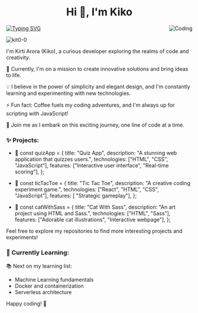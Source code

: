 <h1 align="center">Hi 👋, I'm Kiko</h1>
      
<img align="right" alt="Coding" src="https://user-images.githubusercontent.com/111427307/233221539-a20d37ea-23cb-48bc-b121-c8daf2cb3d87.gif">

[![Typing SVG](https://readme-typing-svg.herokuapp.com?font=Fira+Code&size=21&width=550&height=45&lines=🌟+Welcome+to+my+coding+universe!+🚀)](https://git.io/typing-svg)

<p align="left"> <img src="https://komarev.com/ghpvc/?username=kit0-0&label=Profile%20views&color=0e75b6&style=flat" alt="kit0-0" /> </p>

I'm Kirti Arora (Kiko), a curious developer exploring the realms of code and creativity. 

🔭 Currently, I'm on a mission to create innovative solutions and bring ideas to life.

💡 I believe in the power of simplicity and elegant design, and I'm constantly learning and experimenting with new technologies.

⚡ Fun fact: Coffee fuels my coding adventures, and I'm always up for scripting with JavaScript!

🌈 Join me as I embark on this exciting journey, one line of code at a time.

<!-- ### 💻 Tech Stack:

- 🚀 Languages: JavaScript, HTML, CSS
- ⚡ Frameworks: React.js, Express.js
- 🌐 Front-end: Bootstrap, Tailwind CSS
- 📦 Databases: MongoDB, MySQL -->

### ✨ Projects:

- 🌟   const quizApp = {
        title: "Quiz App",
        description: "A stunning web application that quizzes users.",
        technologies: ["HTML", "CSS", "JavaScript"],
        features: ["Interactive user interface", "Real-time scoring"],
      };

- 🌟 const ticTacToe = {
      title: "Tic Tac Toe",
      description: "A creative coding experiment game.",
      technologies: ["React", "HTML", "CSS", "JavaScript"],
      features: [ "Strategic gameplay"],
      };
- 🌟 const catWithSass = {
     title: "Cat With Sass",
     description: "An art project using HTML and Sass.",
     technologies: ["HTML", "Sass"],
      features: ["Adorable cat illustrations", "Interactive webpage"],
      };

Feel free to explore my repositories to find more interesting projects and experiments!

### 🌱 Currently Learning:

📚 Next on my learning list:
- Machine Learning fundamentals
- Docker and containerization
- Serverless architecture

<!-- ### 🌟 Let's Connect:

I'm always excited to connect with fellow developers and share ideas. Feel free to reach out!

✉️ [Email Address]
🌐 [Portfolio Website](https://www.yourwebsite.com)
🐦 [Twitter](https://twitter.com/[Your Twitter Handle])
💼 [LinkedIn](https://www.linkedin.com/in/[Your LinkedIn Profile]) -->

Happy coding! 🚀
